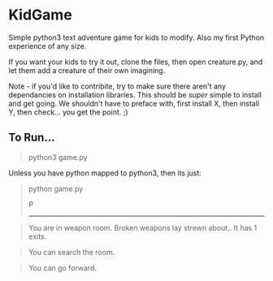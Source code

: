 # KidGame

Simple python3 text adventure game for kids to modify.  Also my first Python experience of any size.

If you want your kids to try it out, clone the files, then open creature.py, and let them add a creature of their own imagining.

Note - if you'd like to contribite, try to make sure there aren't any dependancies on installation libraries.  This should be *super* simple to install and get going.  We shouldn't have to preface with, first install X, then install Y, then check... you get the point. ;) 

## To Run...

>python3 game.py

Unless you have python mapped to python3, then its just:

>python game.py
>                                                                                                  
>                                                                                                  
>P                                                                                                  
>                                                                                                   
>                                                                                                   
>--------------------------------------------------

>You are in weapon room.  Broken weapons lay strewn about..  It has 1 exits.

>You can search the room.

>You can go forward.

>> 
